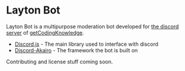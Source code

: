 # Layton Bot

Layton Bot is a multipurpose moderation bot developed for [the discord server](https://discord.gg/2xuWVbUEFA) of [getCodingKnowledge](https://www.youtube.com/c/getCodingKnowledge).

- [Discord.js](https://discord.js.org/) - The main library used to interface with discord
- [Discord-Akairo](https://discord-akairo.github.io/) - The framework the bot is built on

Contributing and license stuff coming soon.
